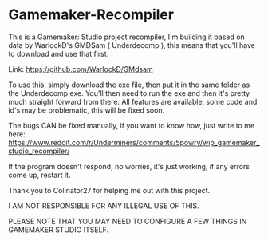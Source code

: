 # Gamemaker-Recompiler
This is a Gamemaker: Studio project recompiler, I'm building it based on data by WarlockD's GMDSam ( Underdecomp ), this means that you'll have to download and use that first.

Link: https://github.com/WarlockD/GMdsam

To use this, simply download the exe file, then put it in the same folder as the Underdecomp exe.
You'll then need to run the exe and then it's pretty much straight forward from there.
All features are available, some code and id's may be problematic, this will be fixed soon.

The bugs CAN be fixed manually, if you want to know how, just write to me here: https://www.reddit.com/r/Underminers/comments/5powry/wip_gamemaker_studio_recompiler/

If the program doesn't respond, no worries, it's just working, if any errors come up, restart it.

Thank you to Colinator27 for helping me out with this project.

I AM NOT RESPONSIBLE FOR ANY ILLEGAL USE OF THIS.

PLEASE NOTE THAT YOU MAY NEED TO CONFIGURE A FEW THINGS IN GAMEMAKER STUDIO ITSELF.
